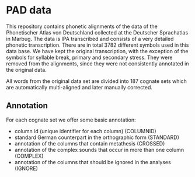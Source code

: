 PAD data
========

This repository contains phonetic alignments of the data of the Phonetischer
Atlas von Deutschland collected at the Deutscher Sprachatlas in Marbug. The data
is IPA transcribed and consists of a very detailed phonetic transcription. There are
in total 3782 different symbols used in this data base. We have kept the original
transcription, with the exception of the symbols for syllable break, primary and secondary
stress. They were removed from the alignments, since they were not consistently annotated 
in the original data. 

All words from the original data set are divided into 187 cognate sets which are
automatically multi-aligned and later manually corrected. 

Annotation
----------

For each cognate set we offer some basic annotation: 

- column id (unique identifier for each column) (COLUMNID)
- standard German counterpart in the orthographic form (STANDARD)
- annotation of the columns that contain metathesis (CROSSED)
- annotation of the complex sounds that occur in more than one column (COMPLEX)
- annotation of the columns that should be ignored in the analyses (IGNORE)




